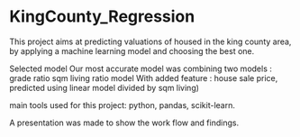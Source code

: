 # KingCounty_Regression

This project aims at predicting valuations of housed in the king county area, by applying a machine learning model and choosing the best one.

Selected model
Our most accurate model was combining two models : 
grade ratio 
sqm living ratio model
With added feature : house sale price, predicted using linear model divided by sqm living)

main tools used for this project: python, pandas, scikit-learn.

A presentation was made to show the work flow and findings.
